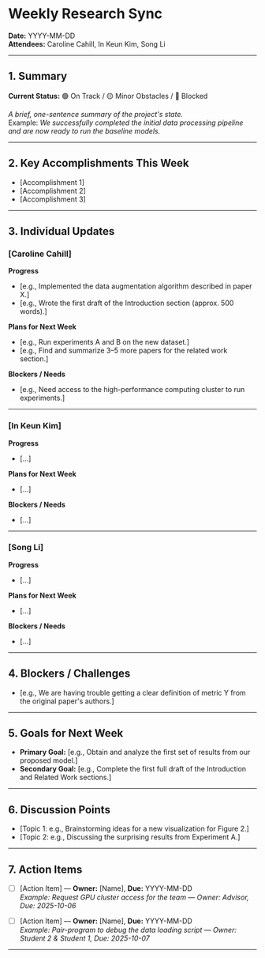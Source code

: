 # Weekly Research Sync  
**Date:** YYYY-MM-DD  
**Attendees:** Caroline Cahill, In Keun Kim, Song Li  

---

## 1. Summary
**Current Status:** 🟢 On Track / 🟡 Minor Obstacles / 🔴 Blocked  

*A brief, one-sentence summary of the project's state.*  
Example: *We successfully completed the initial data processing pipeline and are now ready to run the baseline models.*

---

## 2. Key Accomplishments This Week
- [Accomplishment 1]  
- [Accomplishment 2]  
- [Accomplishment 3]  

---

## 3. Individual Updates

### [Caroline Cahill]  
**Progress**  
- [e.g., Implemented the data augmentation algorithm described in paper X.]  
- [e.g., Wrote the first draft of the Introduction section (approx. 500 words).]  

**Plans for Next Week**  
- [e.g., Run experiments A and B on the new dataset.]  
- [e.g., Find and summarize 3–5 more papers for the related work section.]  

**Blockers / Needs**  
- [e.g., Need access to the high-performance computing cluster to run experiments.]

---


### [In Keun Kim]
**Progress**  
- [...]  

**Plans for Next Week**  
- [...]  

**Blockers / Needs**  
- [...]  


---

### [Song Li]  
**Progress**  
- [...]  

**Plans for Next Week**  
- [...]  

**Blockers / Needs**  
- [...]  

---

## 4. Blockers / Challenges 
- [e.g., We are having trouble getting a clear definition of metric Y from the original paper's authors.]  

---

## 5. Goals for Next Week
- **Primary Goal:** [e.g., Obtain and analyze the first set of results from our proposed model.]  
- **Secondary Goal:** [e.g., Complete the first full draft of the Introduction and Related Work sections.]  

---

## 6. Discussion Points
- [Topic 1: e.g., Brainstorming ideas for a new visualization for Figure 2.]  
- [Topic 2: e.g., Discussing the surprising results from Experiment A.]   

---

## 7. Action Items
- [ ] [Action Item] — **Owner:** [Name], **Due:** YYYY-MM-DD  
  *Example: Request GPU cluster access for the team — Owner: Advisor, Due: 2025-10-06*  

- [ ] [Action Item] — **Owner:** [Name], **Due:** YYYY-MM-DD  
  *Example: Pair-program to debug the data loading script — Owner: Student 2 & Student 1, Due: 2025-10-07*  

---